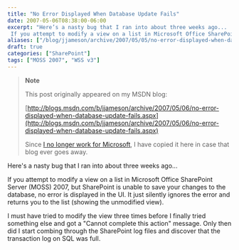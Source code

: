 ```yaml
---
title: "No Error Displayed When Database Update Fails"
date: 2007-05-06T08:38:00-06:00
excerpt: "Here’s a nasty bug that I ran into about three weeks ago... 
 If you attempt to modify a view on a list in Microsoft Office SharePoint Server (MOSS) 2007, but SharePoint is unable to save your changes to the database, no error is displayed in the UI..."
aliases: ["/blog/jjameson/archive/2007/05/05/no-error-displayed-when-database-update-fails.aspx", "/blog/jjameson/archive/2007/05/06/no-error-displayed-when-database-update-fails.aspx"]
draft: true
categories: ["SharePoint"]
tags: ["MOSS 2007", "WSS v3"]
---
```


> **Note**
>
> This post originally appeared on my MSDN blog:
>
> [http://blogs.msdn.com/b/jjameson/archive/2007/05/06/no-error-displayed-when-database-update-fails.aspx](http://blogs.msdn.com/b/jjameson/archive/2007/05/06/no-error-displayed-when-database-update-fails.aspx)
>
> Since
> [I no longer work for Microsoft](/blog/jjameson/2011/09/02/last-day-with-microsoft),
> I have copied it here in case that blog ever goes away.

Here's a nasty bug that I ran into about three weeks ago...

If you attempt to modify a view on a list in Microsoft Office SharePoint Server
(MOSS) 2007, but SharePoint is unable to save your changes to the database, no
error is displayed in the UI. It just silently ignores the error and returns you
to the list (showing the unmodified view).

I must have tried to modify the view three times before I finally tried
something else and got a "Cannot complete this action" message. Only then did I
start combing through the SharePoint log files and discover that the transaction
log on SQL was full.
